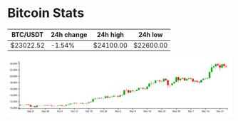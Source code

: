 # Bitcoin Stats

BTC/USDT|24h change|24h high|24h low|
|---|---|---|---|
|$23022.52|-1.54%|$24100.00|$22600.00|

<img src="./chart.svg">
